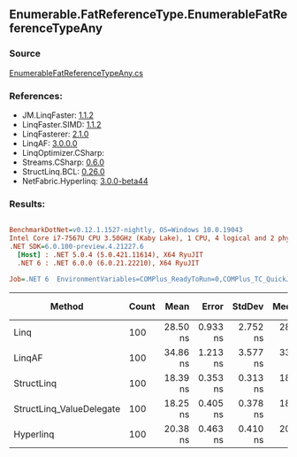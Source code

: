 ﻿## Enumerable.FatReferenceType.EnumerableFatReferenceTypeAny

### Source
[EnumerableFatReferenceTypeAny.cs](../LinqBenchmarks/Enumerable/FatReferenceType/EnumerableFatReferenceTypeAny.cs)

### References:
- JM.LinqFaster: [1.1.2](https://www.nuget.org/packages/JM.LinqFaster/1.1.2)
- LinqFaster.SIMD: [1.1.2](https://www.nuget.org/packages/LinqFaster.SIMD/1.0.3)
- LinqFasterer: [2.1.0](https://www.nuget.org/packages/LinqFasterer/2.1.0)
- LinqAF: [3.0.0.0](https://www.nuget.org/packages/LinqAF/3.0.0.0)
- LinqOptimizer.CSharp: [](https://www.nuget.org/packages/LinqOptimizer.CSharp/)
- Streams.CSharp: [0.6.0](https://www.nuget.org/packages/Streams.CSharp/0.6.0)
- StructLinq.BCL: [0.26.0](https://www.nuget.org/packages/StructLinq/0.26.0)
- NetFabric.Hyperlinq: [3.0.0-beta44](https://www.nuget.org/packages/NetFabric.Hyperlinq/3.0.0-beta44)

### Results:
``` ini

BenchmarkDotNet=v0.12.1.1527-nightly, OS=Windows 10.0.19043
Intel Core i7-7567U CPU 3.50GHz (Kaby Lake), 1 CPU, 4 logical and 2 physical cores
.NET SDK=6.0.100-preview.4.21227.6
  [Host] : .NET 5.0.4 (5.0.421.11614), X64 RyuJIT
  .NET 6 : .NET 6.0.0 (6.0.21.22210), X64 RyuJIT

Job=.NET 6  EnvironmentVariables=COMPlus_ReadyToRun=0,COMPlus_TC_QuickJitForLoops=1,COMPlus_TieredPGO=1  Runtime=.NET 6.0  

```
|                   Method | Count |     Mean |    Error |   StdDev |   Median |  Gen 0 | Gen 1 | Gen 2 | Allocated |
|------------------------- |------ |---------:|---------:|---------:|---------:|-------:|------:|------:|----------:|
|                     Linq |   100 | 28.50 ns | 0.933 ns | 2.752 ns | 28.93 ns | 0.0229 |     - |     - |      48 B |
|                   LinqAF |   100 | 34.86 ns | 1.213 ns | 3.577 ns | 33.40 ns | 0.0229 |     - |     - |      48 B |
|               StructLinq |   100 | 18.39 ns | 0.353 ns | 0.313 ns | 18.34 ns | 0.0344 |     - |     - |      72 B |
| StructLinq_ValueDelegate |   100 | 18.25 ns | 0.405 ns | 0.378 ns | 18.18 ns | 0.0344 |     - |     - |      72 B |
|                Hyperlinq |   100 | 20.38 ns | 0.463 ns | 0.410 ns | 20.42 ns | 0.0229 |     - |     - |      48 B |
